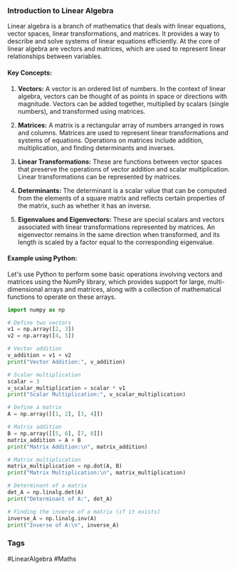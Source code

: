 ### Introduction to Linear Algebra

Linear algebra is a branch of mathematics that deals with linear equations, vector spaces, linear transformations, and matrices. It provides a way to describe and solve systems of linear equations efficiently. At the core of linear algebra are vectors and matrices, which are used to represent linear relationships between variables.

#### Key Concepts:

1. **Vectors:** A vector is an ordered list of numbers. In the context of linear algebra, vectors can be thought of as points in space or directions with magnitude. Vectors can be added together, multiplied by scalars (single numbers), and transformed using matrices.

2. **Matrices:** A matrix is a rectangular array of numbers arranged in rows and columns. Matrices are used to represent linear transformations and systems of equations. Operations on matrices include addition, multiplication, and finding determinants and inverses.

3. **Linear Transformations:** These are functions between vector spaces that preserve the operations of vector addition and scalar multiplication. Linear transformations can be represented by matrices.

4. **Determinants:** The determinant is a scalar value that can be computed from the elements of a square matrix and reflects certain properties of the matrix, such as whether it has an inverse.

5. **Eigenvalues and Eigenvectors:** These are special scalars and vectors associated with linear transformations represented by matrices. An eigenvector remains in the same direction when transformed, and its length is scaled by a factor equal to the corresponding eigenvalue.

#### Example using Python:

Let's use Python to perform some basic operations involving vectors and matrices using the NumPy library, which provides support for large, multi-dimensional arrays and matrices, along with a collection of mathematical functions to operate on these arrays.

```python
import numpy as np

# Define two vectors
v1 = np.array([2, 3])
v2 = np.array([4, 5])

# Vector addition
v_addition = v1 + v2
print("Vector Addition:", v_addition)

# Scalar multiplication
scalar = 3
v_scalar_multiplication = scalar * v1
print("Scalar Multiplication:", v_scalar_multiplication)

# Define a matrix
A = np.array([[1, 2], [3, 4]])

# Matrix addition
B = np.array([[5, 6], [7, 8]])
matrix_addition = A + B
print("Matrix Addition:\n", matrix_addition)

# Matrix multiplication
matrix_multiplication = np.dot(A, B)
print("Matrix Multiplication:\n", matrix_multiplication)

# Determinant of a matrix
det_A = np.linalg.det(A)
print("Determinant of A:", det_A)

# Finding the inverse of a matrix (if it exists)
inverse_A = np.linalg.inv(A)
print("Inverse of A:\n", inverse_A)
```

### Tags

#LinearAlgebra #Maths